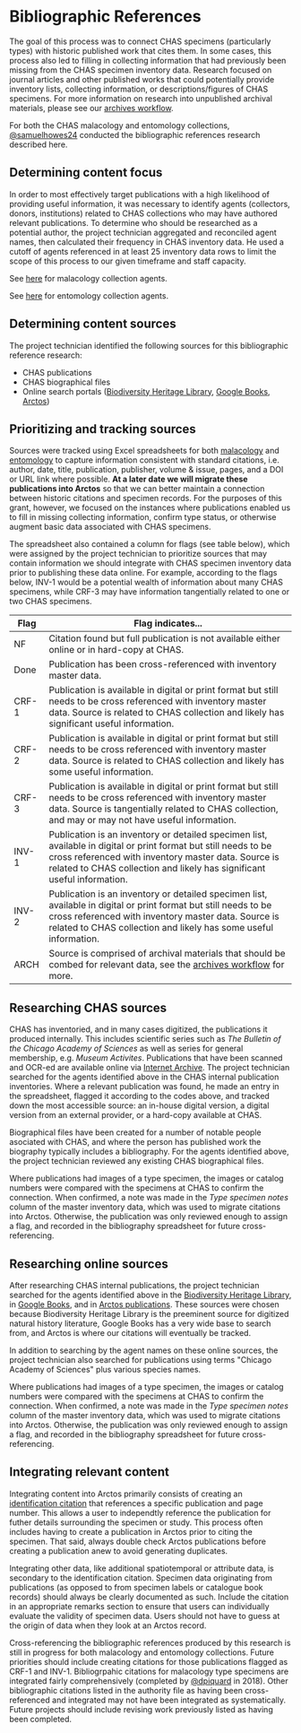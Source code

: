 # Bibliographic References

The goal of this process was to connect CHAS specimens (particularly types) with historic published work that cites them. In some cases, this process also led to filling in collecting information that had previously been missing from the CHAS specimen inventory data. Research focused on journal articles and other published works that could potentially provide inventory lists, collecting information, or descriptions/figures of CHAS specimens. For more information on research into unpublished archival materials, please see our [archives workflow](archives-research.markdown).

For both the CHAS malacology and entomology collections,
[@samuelhowes24](https://github.com/samuelhowes24) conducted the bibliographic references research described here.

## Determining content focus

In order to most effectively target publications with a high likelihood of providing useful information, it was necessary to identify agents (collectors, donors, institutions) related to CHAS collections who may have authored relevant publications. To determine who should be researched as a potential author, the project technician aggregated and reconciled agent names, then calculated their frequency in CHAS inventory data. He used a cutoff of agents referenced in at least 25 inventory data rows to limit the scope of this process to our given timeframe and staff capacity.

See [here](../working-files/Mala_Bibliography-Agents_2017-03-04.xlsx) for malacology collection agents.

See [here](../working-files/Ento_Bibliography-Agents_2017-02-08.xlsx) for entomology collection agents.

## Determining content sources

The project technician identified the following sources for this bibliographic reference research:
- CHAS publications
- CHAS biographical files
- Online search portals ([Biodiversity Heritage Library](http://www.biodiversitylibrary.org), [Google Books](https://books.google.com), [Arctos](http://arctos.database.museum/SpecimenUsage.cfm))

## Prioritizing and tracking sources

Sources were tracked using Excel spreadsheets for both  [malacology](../working-files/Mala_Bibliography-Publications_2017-03-04.xlsx) and [entomology](../working-files/Ento_Bibliography-Publications_2017-02-08.xlsx) to capture information consistent with standard citations, i.e. author, date, title, publication, publisher, volume & issue, pages, and a DOI or URL link where possible. **At a later date we will migrate these publications into Arctos** so that we can better maintain a connection between historic citations and specimen records. For the purposes of this grant, however, we focused on the instances where publications enabled us to fill in missing collecting information, confirm type status, or otherwise augment basic data associated with CHAS specimens.

The spreadsheet also contained a column for flags (see table below), which were assigned by the project technician to prioritize sources that may contain information we should integrate with CHAS specimen inventory data prior to publishing these data online. For example,
according to the flags below, INV-1 would be a potential wealth of information about many CHAS specimens, while CRF-3 may have information tangentially related to one or two CHAS specimens.

| Flag | Flag indicates... |
| --- | --- |
| NF	| Citation found but full publication is not available either online or in hard-copy at CHAS. |
| Done	| Publication has been cross-referenced with inventory master data. |
| CRF-1	| Publication is available in digital or print format but still needs to be cross referenced with inventory master data. Source is related to CHAS collection and likely has significant useful information. |
| CRF-2	| Publication is available in digital or print format but still needs to be cross referenced with inventory master data. Source is related to CHAS collection and likely has some useful information. |
| CRF-3	| Publication is available in digital or print format but still needs to be cross referenced with inventory master data. Source is tangentially related to CHAS collection, and may or may not have useful information. |
| INV-1	| Publication is an inventory or detailed specimen list, available in digital or print format but still needs to be cross referenced with inventory master data. Source is related to CHAS collection and likely has significant useful information. |
| INV-2	| Publication is an inventory or detailed specimen list, available in digital or print format but still needs to be cross referenced with inventory master data. Source is related to CHAS collection and likely has some useful information. |
| ARCH	| Source is comprised of archival materials that should be combed for relevant data, see the [archives workflow](archives-research.markdown) for more. |

## Researching CHAS sources

CHAS has inventoried, and in many cases digitized, the publications it produced internally. This includes scientific series such as *The Bulletin of the Chicago Academy of Sciences* as well as series for general membership, e.g. *Museum Activites*. Publications that have been scanned and OCR-ed are available online via [Internet Archive](https://archive.org/details/chicagoacademyofsciences). The project technician searched for the agents identified above in the CHAS internal publication inventories. Where a relevant publication was found, he made an entry in the spreadsheet, flagged it according to the codes above, and tracked down the most accessible source: an in-house digital version, a digital version from an external provider, or a hard-copy available at CHAS.

Biographical files have been created for a number of notable people asociated with CHAS, and where the person has published work the biography typically includes a bibliography. For the agents identified above, the project technician reviewed any existing CHAS biographical files.

Where publications had images of a type specimen, the images or catalog numbers were compared with the specimens at CHAS to confirm the connection. When confirmed, a note was made in the *Type specimen notes* column of the master inventory data, which was used to migrate citations into Arctos. Otherwise, the publication was only reviewed enough to assign a flag, and recorded in the bibliography spreadsheet for future cross-referencing.

## Researching online sources

After researching CHAS internal publications, the project technician searched for the agents identified above in the [Biodiversity Heritage Library](http://www.biodiversitylibrary.org), in [Google Books](https://books.google.com), and in [Arctos publications](http://arctos.database.museum/SpecimenUsage.cfm). These sources were chosen because Biodiversity Heritage Library is the preeminent source for digitized natural history literature, Google Books has a very wide base to search from, and Arctos is where our citations will eventually be tracked.

In addition to searching by the agent names on these online sources, the project technician also searched for publications using terms
"Chicago Academy of Sciences" plus various species names.

Where publications had images of a type specimen, the images or catalog numbers were compared with the specimens at CHAS to confirm the connection. When confirmed, a note was made in the *Type specimen notes* column of the master inventory data, which was used to migrate citations into Arctos. Otherwise, the publication was only reviewed enough to assign a flag, and recorded in the bibliography spreadsheet for future cross-referencing.

## Integrating relevant content

Integrating content into Arctos primarily consists of creating an [identification citation](https://handbook.arctosdb.org/documentation/specimen-citations.html) that references a specific publication and page number. This allows a user to independtly reference the publication for futher details surrounding the specimen or study. This process often includes having to create a publication in Arctos prior to citing the specimen. That said, always double check Arctos publications before creating a publication anew to avoid generating duplicates.

Integrating other data, like additional spatiotemporal or attribute data, is secondary to the identification citation. Specimen data originating from publications (as opposed to from specimen labels or catalogue book records) should always be clearly documented as such. Include the citation in an appropriate remarks section to ensure that users can individually evaluate the validity of specimen data. Users should not have to guess at the origin of data when they look at an Arctos record.

Cross-referencing the bibliographic references produced by this research is still in progress for both malacology and entomology collections. Future priorities should include creating citations for those publications flagged as CRF-1 and INV-1. Bibliogrpahic citations for malacology type specimens are integrated fairly comprehensively (completed by [@dpiquard](https://github.com/dpiquard) in 2018). Other bibliographic citations listed in the authority file as having been cross-referenced and integrated may not have been integrated as systematically. Future projects should include revising work previously listed as having been completed.

